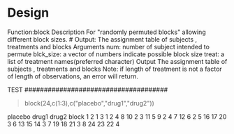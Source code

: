 Design
======
Function:block
Description
For "randomly permuted blocks" allowing different block sizes. # Output: The assignment table of subjects , treatments and blocks
Arguments
num: number of subject intended to permute
blck_size: a vector of numbers indicate possible block size
treat: a list of treatment names(preferred character)
Output
The assignment table of subjects , treatments and blocks
Note: if length of treatment is not a factor of length of observations, an error will return.

TEST
#####################################
>block(24,c(1:3),c("placebo","drug1","drug2"))

placebo drug1 drug2 block
1       2     1     3     1
2       4     8    10     2
3      11     5     9     2
4       7    12     6     2
5      16    17    20     3
6      13    15    14     3
7      19    18    21     3
8      24    23    22     4
